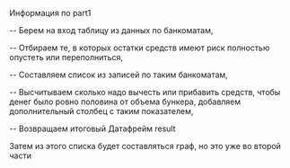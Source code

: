 Информация по part1

-- Берем на вход таблицу из данных по банкоматам, 

-- Отбираем те, в которых остатки средств имеют риск полностью опустеть или переполниться, 

-- Составляем список из записей по таким банкоматам, 

-- Высчитываем сколько надо вычесть или прибавить средств, чтобы денег было ровно половина от объема бункера, добавляем дополнительный столбец с таким показателем, 

-- Возвращаем итоговый Датафрейм result

Затем из этого списка будет составляться граф, но это уже во второй части
